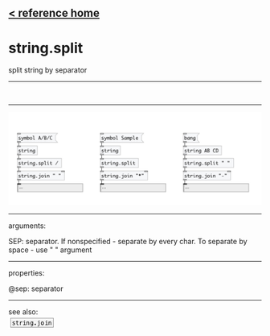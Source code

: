 [< reference home](index.html)
---

# string.split


split string by separator

---

<br>


---


![example](examples/string.split-example.jpg)

---
arguments:

SEP: separator. If nonspecified - separate by every char.
            To separate by space - use &#34; &#34; argument<br>

---
properties:

@sep: separator<br>

---
see also:<br>
[![string.join](img/object_string.join.png)](string.join.html)
